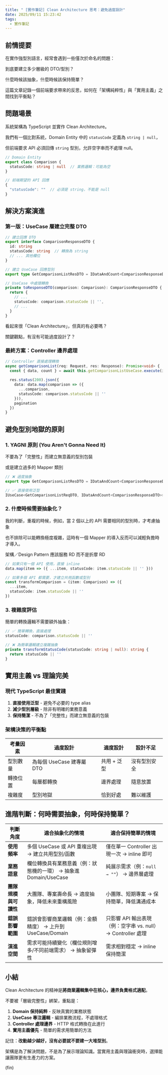 ```yaml
---
title: " [實作筆記] Clean Architecture 思考：避免過度設計"
date: 2025/09/11 15:23:42
tags:
  - 實作筆記
---
```


## 前情提要

在實作強型別語言，經常會遇到一些僅次於命名的問題：

到底要建立多少層級的 DTO/型別？

什麼時候該抽象，什麼時候該保持簡單？

這篇文章記錄一個前端要求帶來的反思，如何在「架構純粹性」與「實用主義」之間找到平衡點？

## 問題場景

系統架構為 TypeScript 並實作 Clean Architecture。

我們有一個比對系統，Domain Entity 中的 `statusCode` 定義為 `string | null`，

但前端要求 API 必須回傳 `string` 型別，允許空字串而不處理 null。

```typescript
// Domain Entity
export class Comparison {
  statusCode: string | null  // 業務邏輯：可能為空
}

// 前端期望的 API 回應
{
  "statusCode": ""  // 必須是 string，不能是 null
}
```

## 解決方案演進

### 第一版：UseCase 層建立完整 DTO

```typescript
// 建立回應 DTO
export interface ComparisonResponseDTO {
  id: string
  statusCode: string  // 轉換為 string
  // ... 其他欄位
}

// 建立 UseCase 回應型別
export type GetComparisonListResDTO = IDataAndCount<ComparisonResponseDTO>

// UseCase 中處理轉換
private toResponseDTO(comparison: Comparison): ComparisonResponseDTO {
  return {
    // ...
    statusCode: comparison.statusCode || '',
    // ...
  }
}
```

看起來很「Clean Architecture」，但真的有必要嗎？

關鍵觀點，有沒有可能過度設計了？

### 最終方案：Controller 邊界處理

```typescript
// Controller 直接處理轉換
async getComparisonList(req: Request, res: Response): Promise<void> {
  const { data, count } = await this.getComparisonListUseCase.execute(input)
  
  res.status(200).json({
    data: data.map(comparison => ({
      ...comparison,
      statusCode: comparison.statusCode || ''
    })),
    pagination
  })
}
```

## 避免型別地獄的原則

### 1. YAGNI 原則 (You Aren't Gonna Need It)

不要為了「完整性」而建立無意義的型別包裝

或是建立過多的 Mapper 類別

```typescript
// ❌ 過度抽象
export type GetComparisonListResDTO = IDataAndCount<ComparisonResponseDTO>

// ✅ 直接使用泛型
IUseCase<GetComparisonListReqDTO, IDataAndCount<ComparisonResponseDTO>>
```

### 2. 什麼時候需要抽象化？

我的判斷，重複的時候，例如，當 2 個以上的 API 需要相同的型別時，才考慮抽象

也不排除可以能轉換極度複雜，這時有一個 Mapper 的導入反而可以減輕負擔時才導入。

架構／Design Pattern 應該服務 RD 而不是折摩 RD

```typescript
// 如果只有一個 API 使用，直接 inline
data.map(item => ({ ...item, statusCode: item.statusCode || '' }))

// 如果多個 API 都需要，才建立共用函數或型別
const transformComparison = (item: Comparison) => ({
  ...item,
  statusCode: item.statusCode || ''
})
```

### 3. 複雜度評估

簡單的轉換邏輯不需要額外抽象：

```typescript
// ✅ 簡單轉換，直接處理
statusCode: comparison.statusCode || ''

// ❌ 為簡單邏輯建立複雜抽象
private transformStatusCode(statusCode: string | null): string {
  return statusCode || ''
}
```

## 實用主義 vs 理論完美

### 現代 TypeScript 最佳實踐

1. **直接使用泛型** - 避免不必要的 type alias
2. **減少型別層級** - 除非有明確的業務意義
3. **保持簡潔** - 不為了「完整性」而建立無意義的包裝

### 架構決策的平衡點

| 考量因素 | 過度設計 | 適度設計 | 設計不足 |
|---------|---------|---------|---------|
| 型別數量 | 為每個 UseCase 建專屬 DTO | 共用 + 泛型 | 沒有型別安全 |
| 轉換位置 | 每層都轉換 | 邊界處理 | 隨意放置 |
| 複雜度 | 型別地獄 | 恰到好處 | 難以維護 |

## 進階判斷：何時需要抽象，何時保持簡單？

| 判斷角度       | 適合抽象化的情境 | 適合保持簡單的情境 |
|----------------|------------------|--------------------|
| **使用頻率**   | 多個 UseCase 或 API 重複出現 → 建立共用型別/函數 | 僅在單一 Controller 出現一次 → inline 即可 |
| **業務語意**   | 欄位轉換具有業務意義（例：狀態機的一環） → 抽象進 Domain/UseCase | 純展示需求（例：`null → ""`） → 邊界層處理 |
| **團隊規模與可讀性** | 大團隊、專案壽命長 → 適度抽象，降低未來重構風險 | 小團隊、短期專案 → 保持簡單，降低溝通成本 |
| **錯誤影響範圍** | 錯誤會影響商業邏輯（例：金額精度） → 上升到 UseCase/Domain | 只影響 API 輸出表現（例：空字串 vs. null） → Controller 處理 |
| **演進空間**   | 需求可能持續變化（欄位規則增多/不同前端需求） → 抽象留彈性 | 需求相對穩定 → inline 保持簡潔 |


## 小結

Clean Architecture 的精神是**將商業邏輯集中在核心，邊界負責格式適配**。

不要被「層級完整性」綁架，重點是：

1. **Domain 保持純粹** - 反映真實的業務狀態
2. **UseCase 專注邏輯** - 編排業務流程，不處理格式
3. **Controller 處理邊界** - HTTP 格式轉換在此進行
4. **實用主義優先** - 簡單的需求用簡單的方法

記住：**改動越少越好，沒有必要就不要建一大堆型別**。

架構是為了解決問題，不是為了展示理論知識。當實用主義與理論衝突時，選擇能讓團隊更有生產力的方案。

(fin)
